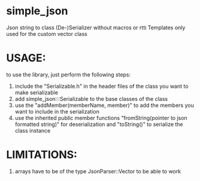 # simple_json
Json string to class (De-)Serializer without macros or rtti
Templates only used for the custom vector class

# USAGE:
to use the library, just perform the following steps:
1. include the "Serializable.h" in the header files of the class you want to make serializable
2. add simple_json:::Serializable to the base classes of the class
3. use the "addMember(memberName, member)" to add the members you want to include in the serialization
4. use the inherited public member functions "fromString(pointer to json formatted string)" for deserialization and "toString()" to serialize the class instance

# LIMITATIONS:
1. arrays have to be of the type JsonParser::Vector<Type> to be able to work